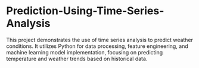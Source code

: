 # Prediction-Using-Time-Series-Analysis
This project demonstrates the use of time series analysis to predict weather conditions. It utilizes Python for data processing, feature engineering, and machine learning model implementation, focusing on predicting temperature and weather trends based on historical data.
